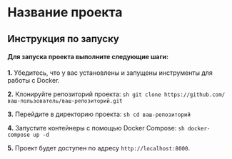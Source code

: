 # Название проекта

## Инструкция по запуску
#### Для запуска проекта выполните следующие шаги:

**1.** Убедитесь, что у вас установлены и запущены инструменты для работы с Docker.

**2.** Клонируйте репозиторий проекта:
    ```sh
    git clone https://github.com/ваш-пользователь/ваш-репозиторий.git
    ```

**3.** Перейдите в директорию проекта:
    ```sh
    cd ваш-репозиторий
    ```

**4.** Запустите контейнеры с помощью Docker Compose:
    ```sh
    docker-compose up -d
    ```

**5.** Проект будет доступен по адресу `http://localhost:8000`.
